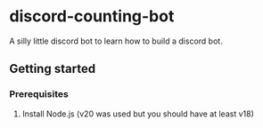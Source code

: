 # discord-counting-bot

A silly little discord bot to learn how to build a discord bot.

## Getting started

### Prerequisites

1. Install Node.js (v20 was used but you should have at least v18)
